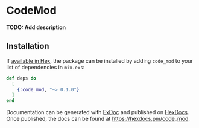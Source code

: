 # CodeMod

**TODO: Add description**

## Installation

If [available in Hex](https://hex.pm/docs/publish), the package can be installed
by adding `code_mod` to your list of dependencies in `mix.exs`:

```elixir
def deps do
  [
    {:code_mod, "~> 0.1.0"}
  ]
end
```

Documentation can be generated with [ExDoc](https://github.com/elixir-lang/ex_doc)
and published on [HexDocs](https://hexdocs.pm). Once published, the docs can
be found at <https://hexdocs.pm/code_mod>.

